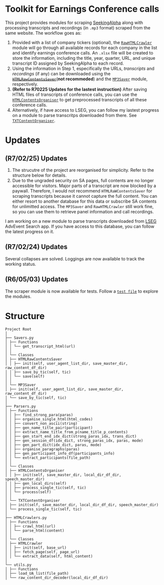 # Toolkit for Earnings Conference calls
This project provides modules for scraping [SeekingAlpha](https://seekingalpha.com/) along with processing transcripts and recordings (in `.mp3` format) scraped from the same website.
The workflow goes as:
1. Provided with a list of company tickers (optional), the [`RawHTMLCrawler`](https://github.com/GotoRyusuke/Earnings-Conference-Calls/blob/main/HTMLCrawler.py#L82) module will go through all available records for each company in the list and identify earnings conference calls.
An `.xlsx` file will be created to store the information, including the title, year, quarter, URL, and unique transcript ID assigned by SeekingAlpha to each record.
2. Using the information in Step 1, especifically the URLs, *transcripts* and *recordings* (if any) can be downloaded using the ~~[`HTMLRawContentsSaver`](https://github.com/GotoRyusuke/Earnings-Conference-Calls/blob/main/Savers.py#L173)~~(**not recommeded**) and the [`MP3Saver`](https://github.com/GotoRyusuke/Earnings-Conference-Calls/blob/main/Savers.py#L225) module, respectively.
3. **(Refer to R70225 Updates for the lastest instruction)** After saving HTML files of transcripts of conference calls, you can use the [`HTMLContentsOrganiser`](https://github.com/GotoRyusuke/Earnings-Conference-Calls/blob/main/Parsers.py#L276) to get preprocessed transcripts of all these conference calls.
4. Alternatively, if have access to LSEG, you can follow my lastest progress on a module to parse transcritps downloaded from there. See [`TXTContentOrganiser`](https://github.com/GotoRyusuke/Earnings-Conference-Calls/blob/main/Parsers.py#L356). 

# Updates
## (R7/02/25) Updates
1. The strucutre of the project are reorganised for simplicity. Refer to the structure below for details.
2. Due to the ungraded security on SA pages, full contents are no longer accessible for visitors. Major parts of a transcript are now blocked by a paywall. Therefore, I would not recommend `HTMLRaWContentsSaver` for scraping transcripts because it cannot capture the full content. You can either resort to another database for this data or subscribe SA contents for unlimitted access. The `MP3Saver` and `RawHTMLCrawler` still work fine, so you can use them to retrieve panel information and call recordings.

I am working on a new module to parse transcripts downloaded from [LSEG](https://www.lseg.com/en/data-analytics/refinitiv) AdvEvent Search app. If you have access to this database, you can follow the latest progress on it.

## (R7/02/24) Updates
Several collapses are solved. Loggings are now available to track the working status.
## (R6/05/03) Updates
The scraper module is now available for tests. Follow a [`test file`](test.py) to explore the modules.

# Structure
```
Project Root
│
├── Savers.py
│ ├── Functions
│ │ └── get_transcript_html(url)
│ │
│ └── Classes
│ ├── HTMLRawContentsSaver
│ │ ├── init(self, user_agent_list_dir, save_master_dir, raw_content_df_dir)
│ │ ├── save_by_tic(self, tic)
│ │ └── save(self)
│ │
│ └── MP3Saver
│ ├── init(self, user_agent_list_dir, save_master_dir, raw_content_df_dir)
│ └── save_by_tic(self, tic)
│
├── Parsers.py
│ ├── Functions
│ │ ├── find_strong_para(paras)
│ │ ├── organise_single_html(html_codes)
│ │ ├── convert_non_ascii(string)
│ │ ├── gen_name_title_pair(participant)
│ │ ├── extract_name_title_from_p(name_title_p_contents)
│ │ ├── gen_start_end_idx_dict(strong_paras_idx, trans_dict)
│ │ ├── gen_session_df(idx_dict, strong_paras_idx, paras, mode)
│ │ ├── gen_part_dict(idx_dict, paras, mode)
│ │ ├── organise_paragraphs(paras)
│ │ ├── gen_participant_info_df(participants_info)
│ │ └── extract_participants(file_path)
│ │
│ └── Classes
│ ├── HTMLContentsOrganiser
│ │ ├── init(self, save_master_dir, local_dir_df_dir, speech_master_dir)
│ │ ├── gen_local_dirs(self)
│ │ ├── process_single_tic(self, tic)
│ │ └── process(self)
│ │
│ └── TXTContentOrganiser
│ ├── init(self, save_master_dir, local_dir_df_dir, speech_master_dir)
│ └── process_single_tic(self, tic)
│
├── HTMLCrawlers.py
│ ├── Functions
│ │ ├── crawl_html(url)
│ │ └── parse_html(content)
│ │
│ └── Classes
│ ├── HTMLCrawler
│ │ ├── init(self, base_url)
│ │ ├── fetch_page(self, page_url)
│ │ └── extract_data(self, html_content)
│
└── utils.py
│ ├── Functions
│ ├── load_UA_list(file_path)
│ └── raw_content_dir_decoder(local_dir_df_dir)
```



